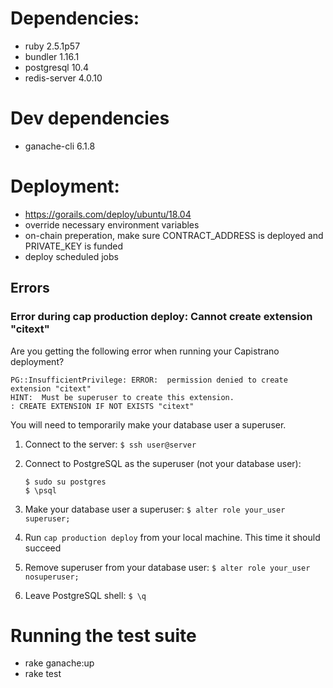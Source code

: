 # Dependencies:

* ruby 2.5.1p57
* bundler 1.16.1
* postgresql 10.4
* redis-server 4.0.10

# Dev dependencies

* ganache-cli 6.1.8

# Deployment:

* https://gorails.com/deploy/ubuntu/18.04
* override necessary environment variables
* on-chain preperation, make sure CONTRACT_ADDRESS is deployed and PRIVATE_KEY is funded
* deploy scheduled jobs

## Errors

### Error during cap production deploy: Cannot create extension "citext"

Are you getting the following error when running your Capistrano deployment?

```
PG::InsufficientPrivilege: ERROR:  permission denied to create extension "citext"
HINT:  Must be superuser to create this extension.
: CREATE EXTENSION IF NOT EXISTS "citext"
```

You will need to temporarily make your database user a superuser.

1. Connect to the server: `$ ssh user@server`
2. Connect to PostgreSQL as the superuser (not your database user):

    ```
    $ sudo su postgres
    $ \psql
    ```
3. Make your database user a superuser: `$ alter role your_user superuser;`
4. Run `cap production deploy` from your local machine. This time it should succeed
5. Remove superuser from your database user: `$ alter role your_user nosuperuser;`
6. Leave PostgreSQL shell: `$ \q`

# Running the test suite

* rake ganache:up
* rake test

